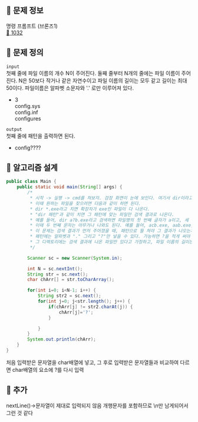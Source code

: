 ## 🌵 문제 정보
명령 프롬프트 (브론즈1) <br>
[🚗 1032](https://www.acmicpc.net/problem/1032)

## 🌵 문제 정의
`input` <br>
첫째 줄에 파일 이름의 개수 N이 주어진다. 둘째 줄부터 N개의 줄에는 파일 이름이 주어진다. N은 50보다 작거나 같은 자연수이고 파일 이름의 길이는 모두 같고 길이는 최대 50이다. 파일이름은 알파벳 소문자와 '.' 로만 이루어져 있다.
-  3 <br>
   config.sys <br>
   config.inf <br>
   configures <br>

`output` <br>
첫째 줄에 패턴을 출력하면 된다.
- config????

## 🌵 알고리즘 설계

```java
public class Main {
    public static void main(String[] args) {
        /*
         * 시작 -> 실행 -> cmd를 쳐보자. 검정 화면이 눈에 보인다. 여기서 dir이라고 치면 그 디렉토리에 있는 서브디렉토리와 파일이 모두 나온다.
         * 이때 원하는 파일을 찾으려면 다음과 같이 하면 된다.
         * dir *.exe라고 치면 확장자가 exe인 파일이 다 나온다.
         * "dir 패턴"과 같이 치면 그 패턴에 맞는 파일만 검색 결과로 나온다.
         * 예를 들어, dir a?b.exe라고 검색하면 파일명의 첫 번째 글자가 a이고, 세 번째 글자가 b이고, 확장자가 exe인 것이 모두 나온다.
         * 이때 두 번째 문자는 아무거나 나와도 된다. 예를 들어, acb.exe, aab.exe, apb.exe가 나온다.
         * 이 문제는 검색 결과가 먼저 주어졌을 때, 패턴으로 뭘 쳐야 그 결과가 나오는지를 출력하는 문제이다.
         * 패턴에는 알파벳과 "." 그리고 "?"만 넣을 수 있다. 가능하면 ?을 적게 써야 한다.
         * 그 디렉토리에는 검색 결과에 나온 파일만 있다고 가정하고, 파일 이름의 길이는 모두 같다.
         */

        Scanner sc = new Scanner(System.in);

        int N = sc.nextInt();
        String str = sc.next();
        char chArr[] = str.toCharArray();

        for(int i=0; i<N-1; i++) {
            String str2 = sc.next();
            for(int j=0; j<str.length(); j++) {
                if(chArr[j] != str2.charAt(j)) {
                    chArr[j]='?';
                }

            }
        }
        System.out.println(chArr);
    }
}

```
처음 입력받은 문자열을 char배열에 넣고,
그 후로 입력받은 문자열들과 비교하여 다르면 char배열의 요소에 ?를 다시 입력

## 🌵 추가
nextLine()->문자열이 제대로 입력되지 않음 개행문자를 포함하므로 \n만 남게되어서 그런 것 같다